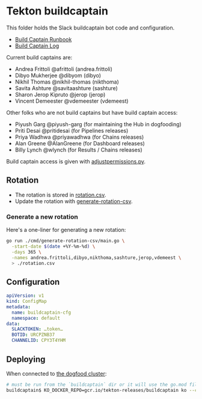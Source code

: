 # Tekton buildcaptain

This folder holds the Slack buildcaptain bot code and configuration.

* [Build Captain Runbook](https://docs.google.com/document/d/1QJV0z2bMXdz_BZOkBwfxIP1BiktUb8c1lcifwqxF5wg/edit)
* [Build Captain Log](https://docs.google.com/document/d/1kUzH8SV4coOabXLntPA1QI01lbad3Y1wP5BVyh4qzmk/edit#)

Current build captains are:
- Andrea Frittoli @afrittoli (andrea.frittoli)
- Dibyo Mukherjee @dibyom (dibyo)
- Nikhil Thomas @nikhil-thomas (nikthoma)
- Savita Ashture @savitaashture (sashture)
- Sharon Jerop Kipruto @jerop (jerop)
- Vincent Demeester @vdemeester (vdemeest)

Other folks who are not build captains but have build captain access:
- Piyush Garg @piyush-garg (for maintaining the Hub in dogfooding)
- Priti Desai @pritidesai (for Pipelines releases)
- Priya Wadhwa @priyawadhwa (for Chains releases)
- Alan Greene @AlanGreene (for Dashboard releases)
- Billy Lynch @wlynch (for Results / Chains releases)

Build captain access is given with [adjustpermissions.py](../../adjustpermissions.py).

## Rotation

* The rotation is stored in [rotation.csv](rotation.csv).
* Update the rotation with [generate-rotation-csv](cmd/generate-rotation-csv).

### Generate a new rotation

Here's a one-liner for generating a new rotation:

```bash
go run ./cmd/generate-rotation-csv/main.go \
  -start-date $(date +%Y-%m-%d) \
  -days 365 \
  -names andrea.frittoli,dibyo,nikthoma,sashture,jerop,vdemeest \
  > ./rotation.csv
```

## Configuration

```yaml
apiVersion: v1
kind: ConfigMap
metadata:
  name: buildcaptain-cfg
  namespace: default
data:
  SLACKTOKEN: …token…
  BOTID: URCPZNB37
  CHANNELID: CPY3T4YHM
```

## Deploying

When connected to [the dogfood cluster](https://github.com/tektoncd/plumbing/blob/main/README.md#gcp-projects):

```bash
# must be run from the `buildcaptain` dir or it will use the go.mod file one level up
buildcaptain$ KO_DOCKER_REPO=gcr.io/tekton-releases/buildcaptain ko --context dogfood apply -f config/deployment.yaml
```
